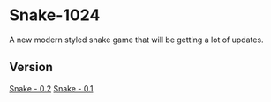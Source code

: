 
# Snake-1024
A new modern styled snake game that will be getting a lot of updates.
## Version
<a href="https://raw.githubusercontent.com/Haz001/Snake-1024/master/snake-2.pyw">Snake - 0.2</a>
<a href="https://raw.githubusercontent.com/Haz001/Snake-1024/master/snake-1.pyw">Snake - 0.1</a>
